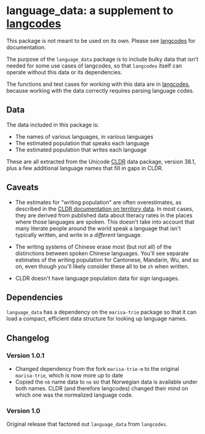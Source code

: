 # language_data: a supplement to [langcodes][]

[langcodes]: https://github.com/LuminosoInsight/langcodes

This package is not meant to be used on its own. Please see [langcodes][] for documentation.

The purpose of the `language_data` package is to include bulky data that isn't needed for some use cases of langcodes, so that `langcodes` itself can operate without this data or its dependencies.

The functions and test cases for working with this data are in [langcodes][], because working with the data correctly requires parsing language codes.

## Data

The data included in this package is:

- The names of various languages, in various languages
- The estimated population that speaks each language
- The estimated population that writes each language

These are all extracted from the Unicode [CLDR][] data package, version 38.1, plus a few additional language names that fill in gaps in CLDR.

[cldr]: http://cldr.unicode.org/

## Caveats

- The estimates for "writing population" are often overestimates, as described in the [CLDR documentation on territory data][overestimates]. In most cases, they are derived from published data about literacy rates in the places where those languages are spoken. This doesn't take into account that many literate people around the world speak a language that isn't typically written, and write in a _different_ language.

- The writing systems of Chinese erase most (but not all) of the distinctions between spoken Chinese languages. You'll see separate estimates of the writing population for Cantonese, Mandarin, Wu, and so on, even though you'll likely consider these all to be `zh` when written.

- CLDR doesn't have language population data for sign languages.

[overestimates]: https://unicode-org.github.io/cldr-staging/charts/38.1/supplemental/territory_language_information.html

## Dependencies

`language_data` has a dependency on the `marisa-trie` package so that it can load a compact, efficient data structure for looking up language names.

## Changelog

### Version 1.0.1

* Changed dependency from the fork `marisa-trie-m` to the original `marisa-trie`, which is now more up to date
* Copied the `nb` name data to `no` so that Norwegian data is available under both names. CLDR (and therefore langcodes) changed their mind on which one was the normalized language code.

### Version 1.0

Original release that factored out `language_data` from `langcodes`.

